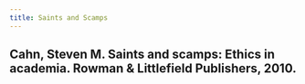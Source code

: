 ```yaml
---
title: Saints and Scamps
---
```


## Cahn, Steven M. Saints and scamps: Ethics in academia. Rowman & Littlefield Publishers, 2010.

##
